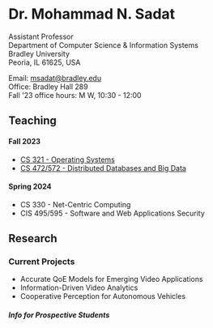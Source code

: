 # Dr. Mohammad N. Sadat
Assistant Professor\
Department of Computer Science & Information Systems \
Bradley University \
Peoria, IL 61625, USA

Email: msadat@bradley.edu \
Office: Bradley Hall 289 \
Fall '23 office hours: M W, 10:30 - 12:00 


## Teaching

#### Fall 2023
- <a 
href="./Teaching/CS321/README.md" 
target="_blank">CS 321 - Operating Systems</a> 
- <a 
href="https://github.com/dr-sadat/dr-sadat.github.io/blob/main/CS472-572.md" 
target="_blank">CS 472/572 - Distributed Databases and Big Data</a> 


#### Spring 2024
- CS 330 - Net-Centric Computing
- CIS 495/595 - Software and Web Applications Security

## Research 

### Current Projects 

- Accurate QoE Models for Emerging Video Applications
- Information-Driven Video Analytics
- Cooperative Perception for Autonomous Vehicles 

##### Info for Prospective Students

